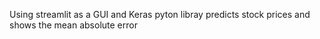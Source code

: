 Using streamlit as a GUI and Keras pyton libray predicts stock prices and shows the mean absolute error
